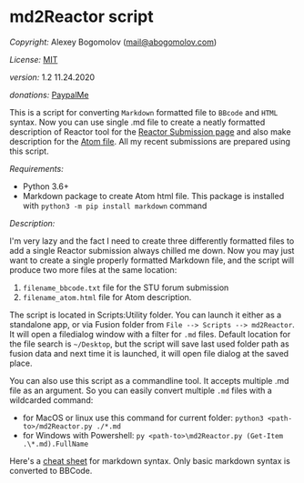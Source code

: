 # md2Reactor script

_Copyright:_ Alexey Bogomolov (mail@abogomolov.com)

_License:_ [MIT](https://mit-license.org/)

_version:_ 1.2 11.24.2020 

_donations:_ [PaypalMe](https://paypal.me/aabogomolov/10usd)

This is a script for converting `Markdown` formatted file to `BBcode` and `HTML` syntax.
Now you can use single .md file to create a neatly formatted description of Reactor tool for the [Reactor Submission page](https://www.steakunderwater.com/wesuckless/viewforum.php?f=33) and also make description for the [Atom file](https://www.steakunderwater.com/wesuckless/viewtopic.php?f=33&t=1799). All my recent submissions are prepared using this script. 

_Requirements:_

* Python 3.6+
* Markdown package to create Atom html file. This package is installed with `python3 -m pip install markdown` command 

_Description:_

I'm very lazy and the fact I need to create three differently formatted files to add a single Reactor submission always chilled me down. Now you may just want to create a single properly formatted Markdown file, and the script will produce two more files at the same location:
 
1. `filename_bbcode.txt` file for the STU forum submission
2. `filename_atom.html` file for Atom description.

The script is located in Scripts:Utility folder. You can launch it either as a standalone app, or via Fusion folder from `File --> Scripts --> md2Reactor`. It will open a filedialog window with a filter for `.md` files. Default location for the file search is `~/Desktop`, but the script will save last used folder path as fusion data and next time it is launched, it will open file dialog at the saved place.

You can also use this script as a commandline tool. It accepts multiple .md file as an argument. So you can easily convert multiple `.md` files with a wildcarded command:

* for MacOS or linux use this command for current folder: `python3 <path-to>/md2Reactor.py ./*.md`
* for Windows with Powershell: `py <path-to>\md2Reactor.py (Get-Item .\*.md).FullName`

Here's a [cheat sheet](https://www.markdownguide.org/cheat-sheet/) for markdown syntax. Only basic markdown syntax is converted to BBCode.